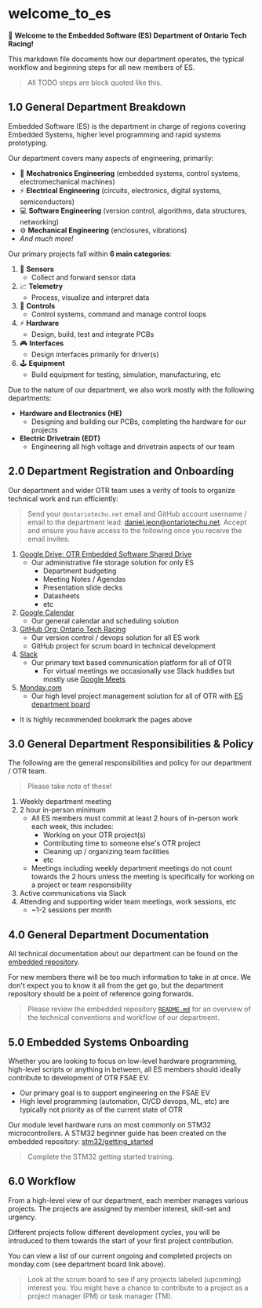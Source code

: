 # welcome_to_es

👋 **Welcome to the Embedded Software (ES) Department of Ontario Tech Racing!**

This markdown file documents how our department operates, the typical workflow and beginning steps
for all new members of ES.

> All TODO steps are block quoted like this.

## 1.0 General Department Breakdown

Embedded Software (ES) is the department in charge of regions covering Embedded Systems, higher
level programming and rapid systems prototyping.

Our department covers many aspects of engineering, primarily:

- 🤖 **Mechatronics Engineering** (embedded systems, control systems, electromechanical machines)
- ⚡ **Electrical Engineering** (circuits, electronics, digital systems, semiconductors)
- 💻 **Software Engineering** (version control, algorithms, data structures, networking)
- ⚙️ **Mechanical Engineering** (enclosures, vibrations)
- _And much more!_

Our primary projects fall within **6 main categories**:

1. 🔭 **Sensors**
    - Collect and forward sensor data
2. 📈 **Telemetry**
    - Process, visualize and interpret data
3. 🚀 **Controls**
    - Control systems, command and manage control loops
4. ⚡ **Hardware**
    - Design, build, test and integrate PCBs
5. 🎮 **Interfaces**
    - Design interfaces primarily for driver(s)
6. 🕹️ **Equipment**
    - Build equipment for testing, simulation, manufacturing, etc

Due to the nature of our department, we also work mostly with the following departments:

- **Hardware and Electronics (HE)**
    - Designing and building our PCBs, completing the hardware for our projects
- **Electric Drivetrain (EDT)**
    - Engineering all high voltage and drivetrain aspects of our team

## 2.0 Department Registration and Onboarding

Our department and wider OTR team uses a verity of tools to organize technical work and run
efficiently:

> Send your `@ontariotechu.net` email and GitHub account username / email to the department
> lead: [daniel.jeon@ontariotechu.net](mailto:daniel.jeon@ontariotechu.net). Accept and ensure you
> have access to the following once you receive the email invites.

1. [Google Drive: OTR Embedded Software Shared Drive](https://drive.google.com/drive/u/0/folders/0AHPA2ZoOBCtSUk9PVA)
    - Our administrative file storage solution for only ES
        - Department budgeting
        - Meeting Notes / Agendas
        - Presentation slide decks
        - Datasheets
        - etc
2. [Google Calendar](https://calendar.google.com/)
    - Our general calendar and scheduling solution
3. [GitHub Org: Ontario Tech Racing](https://github.com/OntarioTechRacing)
    - Our version control / devops solution for all ES work
    - GitHub project for scrum board in technical development
4. [Slack](https://slack.com/)
    - Our primary text based communication platform for all of OTR
        - For virtual meetings we occasionally use Slack huddles but mostly
          use [Google Meets](https://meet.google.com/)
5. [Monday.com](https://monday.com/)
    - Our high level project management solution for all of OTR
      with [ES department board](https://ontario-tech-racing.monday.com/boards/3165097442)

- It is highly recommended bookmark the pages above

## 3.0 General Department Responsibilities & Policy

The following are the general responsibilities and policy for our department / OTR team.

> Please take note of these!

1. Weekly department meeting
2. 2 hour in-person minimum
    - All ES members must commit at least 2 hours of in-person work each week, this includes:
        - Working on your OTR project(s)
        - Contributing time to someone else's OTR project
        - Cleaning up / organizing team facilities
        - etc
    - Meetings including weekly department meetings do not count towards the 2 hours unless the
      meeting is specifically for working on a project or team responsibility
3. Active communications via Slack
4. Attending and supporting wider team meetings, work sessions, etc
    - ~1-2 sessions per month

## 4.0 General Department Documentation

All technical documentation about our department can be found on
the [embedded repository](https://github.com/OntarioTechRacing/embedded).

For new members there will be too much information to take in at once. We don't expect you to know
it all from the get go, but the department repository should be a point of reference going forwards.

> Please review the embedded
> repository [`README.md`](https://github.com/OntarioTechRacing/embedded/blob/main/README.md)
> for an overview of the technical conventions and workflow of our department.

## 5.0 Embedded Systems Onboarding

Whether you are looking to focus on low-level hardware programming, high-level scripts or anything
in between, all ES members should ideally contribute to development of OTR FSAE EV.

- Our primary goal is to support engineering on the FSAE EV
- High level programming (automation, CI/CD devops, ML, etc) are typically not priority as of the
  current state of OTR

Our module level hardware runs on most commonly on STM32 microcontrollers. A STM32 beginner guide
has been created on the embedded
repository: [stm32/getting_started](https://github.com/OntarioTechRacing/embedded/blob/main/resources/stm32/getting_started.md)

> Complete the STM32 getting started training.

## 6.0 Workflow

From a high-level view of our department, each member manages various projects. The projects are
assigned by member interest, skill-set and urgency.

Different projects follow different development cycles, you will be introduced to them towards the
start of your first project contribution.

You can view a list of our current ongoing and completed projects on monday.com (see department
board link above).

> Look at the scrum board to see if any projects labeled (upcoming) interest you. You might have a
> chance to contribute to a project as a project manager (PM) or task manager (TM).
